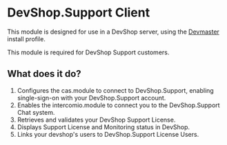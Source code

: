 # DevShop.Support Client

This module is designed for use in a DevShop server, using the [Devmaster](https://www.drupal.org/project/devmaster) install profile.

This module is required for DevShop Support customers.

## What does it do?

1. Configures the cas.module to connect to DevShop.Support, enabling single-sign-on with your DevShop.Support account.
2. Enables the intercomio.module to connect you to the DevShop.Support Chat system.
2. Retrieves and validates your DevShop Support License.
3. Displays Support License and Monitoring status in DevShop.
4. Links your devshop's users to DevShop.Support License Users.